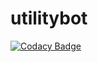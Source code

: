 # utilitybot
[![Codacy Badge](https://api.codacy.com/project/badge/Grade/bada33cda57a4ece9091fdf8068513c3)](https://app.codacy.com/gh/discordutilitybot/utilitybot?utm_source=github.com&utm_medium=referral&utm_content=discordutilitybot/utilitybot&utm_campaign=Badge_Grade)